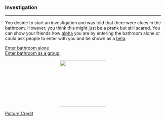 ### Investigation
---
You decide to start an investigation and was told that there were clues in the bathroom. However, you think this might just be a prank but still scared. You can show 
your friends how [alpha](https://www.urbandictionary.com/define.php?term=alpha) you are by entering the bathroom alone or could ask people to enter with you and be
shown as a [beta](https://www.urbandictionary.com/define.php?term=beta).  

[Enter bathroom alone](alone-bathroom.md)  
[Enter bathroom as a group](group-bathroom.md)  

<p align="center">
<a href='https://png2.kisspng.com/sh/633d23cfefd18584c1b27f2e2221a49b/L0KzQYm3VMA1N6dniZH0aYP2gLBuTfRmfJZojNtBZT3mccP7jB9vNaF3gehqdHWwebB9hgN1cZhmjNH7LXPvecG0ggJ1NZpzjtd8dHnqccXwjB4uPZJoTKc9NHK5dYiAhsMvPmY2TaU6NUK0RYO5WME3OGg6TKc7NT7zfri=/kisspng-detective-cartoon-private-investigator-clip-art-investigation-5ac4544b6e77f3.6515315215228160754525.png'><img width='150' src='https://png2.kisspng.com/sh/633d23cfefd18584c1b27f2e2221a49b/L0KzQYm3VMA1N6dniZH0aYP2gLBuTfRmfJZojNtBZT3mccP7jB9vNaF3gehqdHWwebB9hgN1cZhmjNH7LXPvecG0ggJ1NZpzjtd8dHnqccXwjB4uPZJoTKc9NHK5dYiAhsMvPmY2TaU6NUK0RYO5WME3OGg6TKc7NT7zfri=/kisspng-detective-cartoon-private-investigator-clip-art-investigation-5ac4544b6e77f3.6515315215228160754525.png'/></a>
</p>

[Picture Credit](https://png2.kisspng.com/sh/633d23cfefd18584c1b27f2e2221a49b/L0KzQYm3VMA1N6dniZH0aYP2gLBuTfRmfJZojNtBZT3mccP7jB9vNaF3gehqdHWwebB9hgN1cZhmjNH7LXPvecG0ggJ1NZpzjtd8dHnqccXwjB4uPZJoTKc9NHK5dYiAhsMvPmY2TaU6NUK0RYO5WME3OGg6TKc7NT7zfri=/kisspng-detective-cartoon-private-investigator-clip-art-investigation-5ac4544b6e77f3.6515315215228160754525.png)
